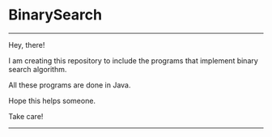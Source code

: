 # BinarySearch

---------------------------------------------------------------------------------------------

Hey, there!

I am creating this repository to include the programs that implement binary search algorithm.

All these programs are done in Java.

Hope this helps someone.

Take care!

---------------------------------------------------------------------------------------------
